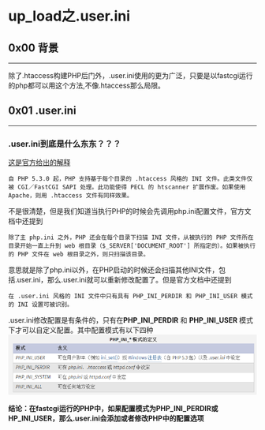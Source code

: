 # up_load之.user.ini
## 0x00 背景
-----------------------------------------------------------------------------------------------------------------------------------
除了.htaccess构建PHP后门外，.user.ini使用的更为广泛，只要是以fastcgi运行的php都可以用这个方法,不像.htaccess那么局限。
## 0x01 .user.ini
-----------------------------------------------------------------------------------------------------------------------------------
### .user.ini到底是什么东东？？？

[这是官方给出的解释](https://www.php.net/manual/zh/configuration.file.per-user.php)
```
自 PHP 5.3.0 起，PHP 支持基于每个目录的 .htaccess 风格的 INI 文件。此类文件仅被 CGI／FastCGI SAPI 处理。此功能使得 PECL 的 htscanner 扩展作废。如果使用 Apache，则用 .htaccess 文件有同样效果。
```
不是很清楚，但是我们知道当执行PHP的时候会先调用php.ini配置文件，官方文档中还提到
```
除了主 php.ini 之外，PHP 还会在每个目录下扫描 INI 文件，从被执行的 PHP 文件所在目录开始一直上升到 web 根目录（$_SERVER['DOCUMENT_ROOT'] 所指定的）。如果被执行的 PHP 文件在 web 根目录之外，则只扫描该目录。
```
意思就是除了php.ini以外，在PHP启动的时候还会扫描其他INI文件，包括.user.ini，那么.user.ini就可以重新修改配置了。但是官方文档中还提到
```
在 .user.ini 风格的 INI 文件中只有具有 PHP_INI_PERDIR 和 PHP_INI_USER 模式的 INI 设置可被识别。 
```
.user.ini修改配置是有条件的，只有在**PHP_INI_PERDIR** 和 **PHP_INI_USER** 模式下才可以自定义配置。其中配置模式有以下四种
![](inimode.png)

**结论：在fastcgi运行的PHP中，如果配置模式为PHP_INI_PERDIR或HP_INI_USER，那么.user.ini会添加或者修改PHP中的配置选项**

### 
